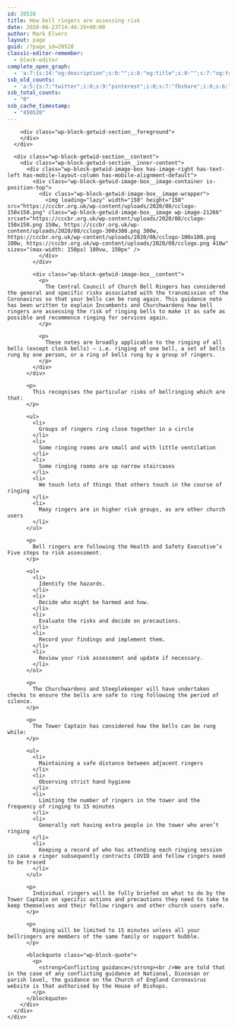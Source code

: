 ```yaml
---
id: 20528
title: How bell ringers are assessing risk
date: 2020-06-23T14:44:29+00:00
author: Mark Elvers
layout: page
guid: /?page_id=20528
classic-editor-remember:
  - block-editor
complete_open_graph:
  - 'a:7:{s:14:"og:description";s:0:"";s:8:"og:title";s:0:"";s:7:"og:type";s:0:"";s:12:"twitter:card";s:7:"summary";s:15:"twitter:creator";s:0:"";s:19:"twitter:description";s:0:"";s:8:"og:image";s:0:"";}'
ssb_old_counts:
  - 'a:5:{s:7:"twitter";i:0;s:9:"pinterest";i:0;s:7:"fbshare";i:0;s:6:"reddit";i:0;s:6:"tumblr";N;}'
ssb_total_counts:
  - "0"
ssb_cache_timestamp:
  - "450520"
---
```

<div class="wp-block-getwid-section">
  <div class="wp-block-getwid-section__wrapper">
    <div class="wp-block-getwid-section__inner-wrapper">
      <div class="wp-block-getwid-section__background-holder">
        <div class="wp-block-getwid-section__background">
        </div>
        
        <div class="wp-block-getwid-section__foreground">
        </div>
      </div>
      
      <div class="wp-block-getwid-section__content">
        <div class="wp-block-getwid-section__inner-content">
          <div class="wp-block-getwid-image-box has-image-right has-text-left has-mobile-layout-column has-mobile-alignment-default">
            <div class="wp-block-getwid-image-box__image-container is-position-top">
              <div class="wp-block-getwid-image-box__image-wrapper">
                <img loading="lazy" width="150" height="150" src="https://cccbr.org.uk/wp-content/uploads/2020/08/cclogo-150x150.png" class="wp-block-getwid-image-box__image wp-image-21266" srcset="https://cccbr.org.uk/wp-content/uploads/2020/08/cclogo-150x150.png 150w, https://cccbr.org.uk/wp-content/uploads/2020/08/cclogo-300x300.png 300w, https://cccbr.org.uk/wp-content/uploads/2020/08/cclogo-100x100.png 100w, https://cccbr.org.uk/wp-content/uploads/2020/08/cclogo.png 410w" sizes="(max-width: 150px) 100vw, 150px" />
              </div>
            </div>
            
            <div class="wp-block-getwid-image-box__content">
              <p>
                The Central Council of Church Bell Ringers has considered the general and specific risks associated with the transmission of the Coronavirus so that your bells can be rung again. This guidance note has been written to explain Incumbents and Churchwardens how bell ringers are assessing the risk of ringing bells to make it as safe as possible and recommence ringing for services again.
              </p>
              
              <p>
                These notes are broadly applicable to the ringing of all bells (except clock bells) – i.e. ringing of one bell, a set of bells rung by one person, or a ring of bells rung by a group of ringers.
              </p>
            </div>
          </div>
          
          <p>
            This recognises the particular risks of bellringing which are that:
          </p>
          
          <ul>
            <li>
              Groups of ringers ring close together in a circle
            </li>
            <li>
              Some ringing rooms are small and with little ventilation
            </li>
            <li>
              Some ringing rooms are up narrow staircases
            </li>
            <li>
              We touch lots of things that others touch in the course of ringing
            </li>
            <li>
              Many ringers are in higher risk groups, as are other church users
            </li>
          </ul>
          
          <p>
            Bell ringers are following the Health and Safety Executive’s Five steps to risk assessment.
          </p>
          
          <ol>
            <li>
              Identify the hazards.
            </li>
            <li>
              Decide who might be harmed and how.
            </li>
            <li>
              Evaluate the risks and decide on precautions.
            </li>
            <li>
              Record your findings and implement them.
            </li>
            <li>
              Review your risk assessment and update if necessary.
            </li>
          </ol>
          
          <p>
            The Churchwardens and Steeplekeeper will have undertaken checks to ensure the bells are safe to ring following the period of silence.
          </p>
          
          <p>
            The Tower Captain has considered how the bells can be rung while:
          </p>
          
          <ul>
            <li>
              Maintaining a safe distance between adjacent ringers
            </li>
            <li>
              Observing strict hand hygiene
            </li>
            <li>
              Limiting the number of ringers in the tower and the frequency of ringing to 15 minutes
            </li>
            <li>
              Generally not having extra people in the tower who aren’t ringing
            </li>
            <li>
              Keeping a record of who has attending each ringing session in case a ringer subsequently contracts COVID and fellow ringers need to be traced
            </li>
          </ul>
          
          <p>
            Individual ringers will be fully briefed on what to do by the Tower Captain on specific actions and precautions they need to take to keep themselves and their fellow ringers and other church users safe.
          </p>
          
          <p>
            Ringing will be limited to 15 minutes unless all your bellringers are members of the same family or support bubble.
          </p>
          
          <blockquote class="wp-block-quote">
            <p>
              <strong>Conflicting guidance</strong><br />We are told that in the case of any conflicting guidance at National, Diocesan or parish level, the guidance on the Church of England Coronavirus website is that authorised by the House of Bishops.
            </p>
          </blockquote>
        </div>
      </div>
    </div>
  </div>
</div>
